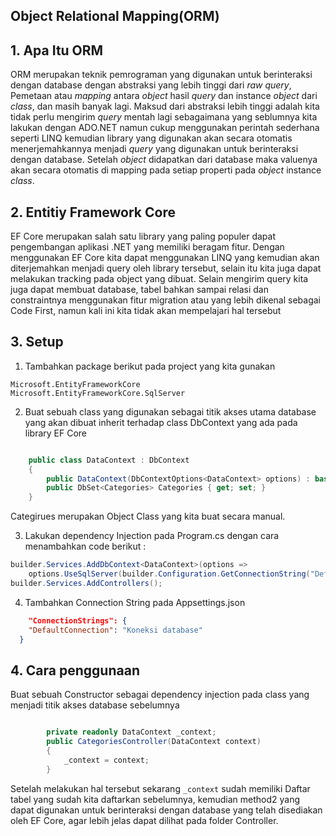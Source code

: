 ## Object Relational Mapping(ORM)

## 1. Apa Itu ORM
ORM merupakan teknik pemrograman yang digunakan untuk berinteraksi dengan database dengan abstraksi yang lebih tinggi dari _raw query_, Pemetaan atau _mapping_ antara _object_ hasil _query_ dan instance _object_ dari _class_, dan masih banyak lagi. Maksud dari abstraksi lebih tinggi adalah kita tidak perlu mengirim _query_ mentah lagi sebagaimana yang seblumnya kita lakukan dengan ADO.NET namun cukup menggunakan perintah sederhana seperti LINQ kemudian library yang digunakan akan secara otomatis menerjemahkannya menjadi _query_ yang digunakan untuk berinteraksi dengan database. Setelah _object_ didapatkan dari database maka valuenya akan secara otomatis di mapping pada setiap properti pada _object_ instance _class_.

## 2. Entitiy Framework Core
EF Core merupakan salah satu library yang paling populer dapat pengembangan aplikasi .NET yang memiliki beragam fitur. Dengan menggunakan EF Core kita dapat menggunakan LINQ yang kemudian akan diterjemahkan menjadi query oleh library tersebut, selain itu kita juga dapat melakukan tracking pada object yang dibuat. Selain mengirim query kita juga dapat membuat database, tabel bahkan sampai relasi dan constraintnya menggunakan fitur migration atau yang lebih dikenal sebagai Code First, namun kali ini kita tidak akan mempelajari hal tersebut

## 3. Setup
1. Tambahkan package berikut pada project yang kita gunakan
```
Microsoft.EntityFrameworkCore
Microsoft.EntityFrameworkCore.SqlServer
```
2. Buat sebuah class yang digunakan sebagai titik akses utama database yang akan dibuat inherit terhadap class DbContext yang ada pada library EF Core
```csharp

    public class DataContext : DbContext
	{
		public DataContext(DbContextOptions<DataContext> options) : base(options) { }
		public DbSet<Categories> Categories { get; set; }
	}

```
Categirues merupakan Object Class yang kita buat secara manual.

3. Lakukan dependency Injection pada Program.cs dengan cara menambahkan code berikut :

```csharp
builder.Services.AddDbContext<DataContext>(options =>
	options.UseSqlServer(builder.Configuration.GetConnectionString("DefaultConnection")));
builder.Services.AddControllers();
```

4. Tambahkan Connection String pada Appsettings.json

```json
    "ConnectionStrings": {
    "DefaultConnection": "Koneksi database"
  }
```

## 4. Cara penggunaan

Buat sebuah Constructor sebagai dependency injection pada class yang menjadi titik akses database sebelumnya

```csharp

        private readonly DataContext _context;
		public CategoriesController(DataContext context)
		{
			_context = context;
		}
```

Setelah melakukan hal tersebut sekarang `_context` sudah memiliki Daftar tabel yang sudah kita daftarkan sebelumnya, kemudian method2 yang dapat digunakan untuk berinteraksi dengan database yang telah disediakan oleh EF Core, agar lebih jelas dapat dilihat pada folder Controller.
